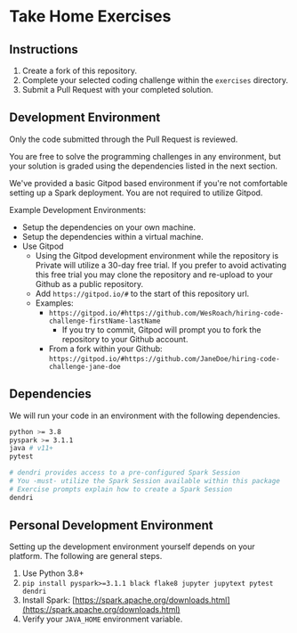 # Take Home Exercises

## Instructions

1. Create a fork of this repository.
1. Complete your selected coding challenge within the `exercises` directory.
1. Submit a Pull Request with your completed solution.

## Development Environment

Only the code submitted through the Pull Request is reviewed.

You are free to solve the programming challenges in any environment, but your solution is graded using the dependencies listed in the next section.

We've provided a basic Gitpod based environment if you're not comfortable setting up a Spark deployment. You are not required to utilize Gitpod.

Example Development Environments:

- Setup the dependencies on your own machine.
- Setup the dependencies within a virtual machine.
- Use Gitpod
  - Using the Gitpod development environment while the repository is Private will utilize a 30-day free trial. If you prefer to avoid activating this free trial you may clone the repository and re-upload to your Github as a public repository.
  - Add `https://gitpod.io/#` to the start of this repository url.
  - Examples:
    - `https://gitpod.io/#https://github.com/WesRoach/hiring-code-challenge-firstName-lastName`
      - If you try to commit, Gitpod will prompt you to fork the repository to your Github account.
    - From a fork within your Github: `https://gitpod.io/#https://github.com/JaneDoe/hiring-code-challenge-jane-doe`

## Dependencies

We will run your code in an environment with the following dependencies.

```bash
python >= 3.8
pyspark >= 3.1.1
java # v11+
pytest

# dendri provides access to a pre-configured Spark Session
# You -must- utilize the Spark Session available within this package
# Exercise prompts explain how to create a Spark Session
dendri
```

## Personal Development Environment

Setting up the development environment yourself depends on your platform. The following are general steps.

1. Use Python 3.8+
1. `pip install pyspark>=3.1.1 black flake8 jupyter jupytext pytest dendri`
1. Install Spark: [https://spark.apache.org/downloads.html](https://spark.apache.org/downloads.html)
1. Verify your `JAVA_HOME` environment variable.
